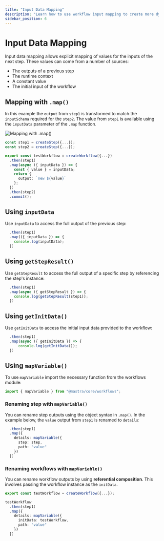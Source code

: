 ```yaml
---
title: "Input Data Mapping"
description: "Learn how to use workflow input mapping to create more dynamic data flows in your Mastra workflows."
sidebar_position: 6
---
```


# Input Data Mapping

Input data mapping allows explicit mapping of values for the inputs of the next step. These values can come from a number of sources:

- The outputs of a previous step
- The runtime context
- A constant value
- The initial input of the workflow

## Mapping with `.map()`

In this example the `output` from `step1` is transformed to match the `inputSchema` required for the `step2`. The value from `step1` is available using the `inputData` parameter of the `.map` function.

![Mapping with .map()](/img/workflows/workflows-data-mapping-map.jpg)

```typescript {9} filename="src/mastra/workflows/test-workflow.ts" showLineNumbers copy
const step1 = createStep({...});
const step2 = createStep({...});

export const testWorkflow = createWorkflow({...})
  .then(step1)
  .map(async ({ inputData }) => {
    const { value } = inputData;
    return {
      output: `new ${value}`
    };
  })
  .then(step2)
  .commit();
```

## Using `inputData`

Use `inputData` to access the full output of the previous step:

```typescript {3} filename="src/mastra/workflows/test-workflow.ts" showLineNumbers copy
  .then(step1)
  .map(({ inputData }) => {
    console.log(inputData);
  })
```

## Using `getStepResult()`

Use `getStepResult` to access the full output of a specific step by referencing the step's instance:

```typescript {3} filename="src/mastra/workflows/test-workflow.ts" showLineNumbers copy
  .then(step1)
  .map(async ({ getStepResult }) => {
    console.log(getStepResult(step1));
  })
```

## Using `getInitData()`

Use `getInitData` to access the initial input data provided to the workflow:

```typescript {3} filename="src/mastra/workflows/test-workflow.ts" showLineNumbers copy
  .then(step1)
  .map(async ({ getInitData }) => {
      console.log(getInitData());
  })
```

## Using `mapVariable()`

To use `mapVariable` import the necessary function from the workflows module:

```typescript filename="src/mastra/workflows/test-workflow.ts" showLineNumbers copy
import { mapVariable } from "@mastra/core/workflows";
```

### Renaming step with `mapVariable()`

You can rename step outputs using the object syntax in `.map()`. In the example below, the `value` output from `step1` is renamed to `details`:

```typescript {3-6} filename="src/mastra/workflows/test-workflow.ts" showLineNumbers copy
  .then(step1)
  .map({
    details: mapVariable({
      step: step,
      path: "value"
    })
  })
```

### Renaming workflows with `mapVariable()`

You can rename workflow outputs by using **referential composition**. This involves passing the workflow instance as the `initData`.

```typescript {6-9} filename="src/mastra/workflows/test-workflow.ts" showLineNumbers copy
export const testWorkflow = createWorkflow({...});

testWorkflow
  .then(step1)
  .map({
    details: mapVariable({
      initData: testWorkflow,
      path: "value"
    })
  })
```
